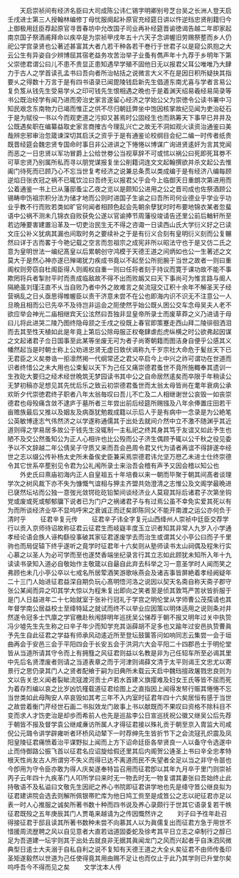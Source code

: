 <!-- { "loadSidebar": true } -->
　　天启崇祯间有经济名臣曰大司成陈公讳仁锡字明卿别号芝台吴之长洲人登天启壬戌进士第三人授翰林编修丁母忧服阕起补原官充经筵日讲以忤逆珰忠贤削籍归今上御极用廷臣荐起原官寻晋春坊中允改国子司业再补经筵晋谕徳谒告越二年即家起南京国子祭酒甫拜命以疾卒是为崇祯甲戌年五十六天子念讲幄旧劳赐祭塟而乡人仍祀公学宫录贤也公著述甚富其大者凢若干种各若干巻行于世君子以是窥公夙抱之大云公生有异姿自少辨博屈其宿老益务攻苦治举子业蚤有儁声年十九荐于乡明年下第父崇徳君谓公曰儿不患不贵显正患知遇早学殖不固他日无以报君父耳公唯唯乃大肆力于古人之学首读孔孟书曰吾向者所治帖括之说微言大义不在是因日积所疑抉其指要乆之得数十万言于是有四书语录已闻毘陵钱启新先生倡道东南尤喜与学者言易公复负笈从钱先生受易学乆之印可钱先生恨相遇之晩也于是着渊天绍易羲经易简录等书公既治经学有闻乃进而旁治史家言遂留心经济之学始公父为崇徳令公读书署中习知民艰念东南物力已竭而惟正之供不尽归朝廷弊坐中饱因核掌故纪见闻为吏治砭石于是为赋役一书以今而观吏道之污抑又甚焉时公固经生也而熟筹天下事早已井井及公既遇矣职在编纂益取史家言商搉古今理乱兴亡之故无不洞如观火读资治通鉴曰美哉辨忠邪审治忽箴谏深切其启沃之资乎于是有通鉴论校纲目会纪二编一时传者纸贵既晋经筵会魏忠贤专国命时事日非公进讲之下惓惓以博谋广询进贤逺奸为言其党闻而恶之一日忠贤以军功冒爵上公给世劵公当视草辞不可或怵以祸公曰死即死耳劵不可草忠贤乃别属所私而寻以朋党谋报复坐公削籍词连文文起翰撰欲并杀文起公去惟阖门待死而已顾乃心不忘当世复考经济之说兼总条贯以类成编于是有经济八编每顾逆焰日张衣冠之祸不已辄饮泣曰吾终无以报君父乎会今上临御天日重朗次第进用而公着通鉴一书上巳从藩邸蚤尘乙夜之览以是颇知公进用之公之晋司成也佐祭酒顾公锡畴申饬祖宗积分法为储才地而公则时进国子生谕之曰吾所司何业德业乎学业乎功业乎教不行而败若类如旷官何闻者相顾色起会先朝余孽犹时时布要地锦衣某者忽蜚语中公祸不测未几锦衣自败获免公遂以官谕捧节周藩役竣请告还里公前后輶轩所至若边陲要害建置沿革及一切吏治民生无不得之咨诹一日读西山氏大学衍义好之已读文庄公补义犹病其漏也间取时务之要续补之于是有衍义合刻有皇明衍义刻而公复冁然曰详于古而畧于今艳记载之空言而忽祖宗之成宪非所以昭法守也于是又仿二氏之意为皇明世法一编纪髙皇以后累朝创守鸿模于天德王道之间炳如也公一生著述之文莫大于是然心神亦遂已殚竭犹力疾成书竟以不起至公所扼腕于当世之故者一则曰重阁权则旁窃自杜阁臣得人则阁权自重一则曰任将者刻于持议而寛于课功故不能不事欺罔将兵者掣肘平时而责成临敌故不得不出而败衂又曰天下事尚可为惟言路与阍人隔絶虽刘瑾汪直不乆当自败乃者中外之故难言之矣流冦交讧积十余年不解圣天子经营祸乱之日乆亟思得帷幄臣以责干济意未尝不在公也即海内识不识无不注意公一人旦晩且相而公已先卒不及待岂非运会之阨使然乎始公既乆困公交车念母吴夫人老不欲应举会神光二庙相继宾天公泫然曰吾独非显皇帝所录士而废草莽之义乃进请于母曰儿将此进哭二陵乃图终隐母颔之壬戌之役既上春官即策蹇走西山拜二陵徘徊洒泪而去其至性天植如此是年竟上第后公除母服正权奄肆虐彪虎纵横之时公欲弗起因谋之文起诸君子佥日国事至此某等坐废无可为者子尚寄朝籍而图洁身自便乎公感其义幡然起当是时朝士称上公劝进忠贤无虚日致伏谒称九千岁宗社大命危于髪丝天下已无君臣之义矣劵诰一拒凛然掲一代纲常还之君父卒启今上中兴之祚可谓功在世道而识者终惜公之未大用也公束髪以天下为己任又痛崇德君蚤世不竟所施輙奉其遗训一生孜矻大要归之经术经世晩筑无梦园读书其中公之自命居然逺矣而卒限于年稍读公无梦初稿亦足想见其先忧后乐之致云初崇德君蚤世而太翁太母皆尚在耄年衰病公承欢昕夕代崇徳君终子职者八年太翁毎叹曰吾儿不亡及二人相继谢世公哀毁一如丧崇德君也母殁痛含敛不逮庐于墓所者三年尝出前后经筵所赐镪及八年余俸置庄田若干亩赡族最后又推以及姻友及病亟犹勉裁成籍以示后人于是有病中一念录是为公絶笔公英敏博逹志气伟然济之以学遂称通儒其于出处去就间介然中立不激不随渊乎其近道则得之学易居多故公于钱先生没辄制一主私祀之终其身其笃于友谊又如此予生也陋不及交公然蚤知公为正人心相许也比公殁而公子济生偶顾予辄以公千秋之役见委予以不文辞越二年公倩吴子守质又来而吾会邑周令君又代为请者再谊不得辞遂夲经世之志以缀公传补杨太史所未备俟史臣兼采焉崇德君讳允坚万厯乙未进士仕终崇德令其它世系卒塟别见令君为公礼闱所录士来治吾会稽有声予又因会稽以知公也
　　外史氏曰熹庙初海内正人自皇祖五十年培飬以来一朝而毕聚于朝其间髙者谈理学次之树风裁下亦不失为慷慨气谊相与狎主齐盟共効澄清之志惟公及文阁学最晩进已褎然坛坫而公独一意弢光敛锷矻矻铅椠间谈经济业人莫窥其际后诸君子次第坐钩党或废或死或郁郁牖下说者已为门户之祸诸君子与有过焉公虽不幸免实爱其死以有为而所谈经济业卒不显呜呼宋之衰诚正而迂矣即陈同父不能开南渡之运公亦何负于清时乎
　　征君辛复元传
　　征君辛子讳全字复元山西绛州人崇祯中廷臣交荐学行以贡入京师待诏故称征君云征君生而岐嶷丰度玉立识者知其非常人九岁入小学通孝经论语会族人诬构繇役事破其家征君遂废学去而治生或谓其父小亭公曰而子千里驹也而局促辕下终乎遂听之竟学时征君年十六矣则从塾师读书太山祠偶及程朱行实心慕之以圣人为必可学而至也遂焚香端坐纪录言行其立志如此顾犹未知所入年十九读读书录知入道必自敬始作主敬箴以自朂自此弃去科举之习一意圣学时人闻而笑之弗顾也未几小亭公卒以七戒名所居荤酒笑游歌咏燕会及诸吉事皆屏絶着孝经阙疑年二十三门人始进征君益深自期负玩心髙明悟河洛之说因以契天名斋自称天斋子郡守张公某闻而异之叩其学大惊以为程朱复出即向之笑者至是侦其敦笃严苦状皆折服于是门人日益进年二十七始就室于张补行冠礼于学宫之明伦堂从学师曹公茂孺请也其年督学南公居益校士至绛特延之就试而终不以举业应因策以明体适用之说则条对井然遂令冠多士饩廪之学官檄赴秋闱辞明年巡抚吴公悌荐于朝不报又明年过关中执贽冯少墟先生先生称之曰辛子年少而知学充其诣薛胡不足多也又踰年过安邑执贽曹眞予先生自此征君之学益有师承风动逺近所至登坛鼓箧答问如响同志云集尝一会于垣曲再会于安邑三会于平阳四会于长安五会于洪洞六大会平阳二十四郡邑士于明伦堂皆从当道所请其守令而上有拥篲之风征君则益以名教是非为己任轺车所至必谒其里中先后名贤湮废者则请之当道表章之而于河津则谒薛文清于太平则谒王文忠尤以寄景行之思仍录其门人之贤者配飨于嗣为旧典所未载云天启中魏珰擅政屠戮忠良则为文以告关忠义闻者裂眦流冦渡河贡士卢若水首建义旗撄难及妇女王氏等皆不屈而死为着存烈编以哀之比岁凶饥殣载道征君绘图上之直指因上闻得发帑行赈其惓惓不忘当世类如此母陶安人卒哀毁如其考三年不入内室时征君年四十六矣居恒有感于当世之故尝着衡门芹经世石画二书拟效龙门故事上书以献既而不果叹曰资格不除科目不变而求人才饬吏治是却歩而希前人也先是巡盐李公日宣巡抚祝公徽又继吴公后先荐于朝皆不报及督学袁公继咸亷访所属人才得征君接以殊礼贡于朝至京入胄监大司咸倪公元璐令讲学辟雍听者环桥风动辇下一时荐绅先生皆折节下之会流冦孔炽震及凤阳皇陵征君痛愤着治平谋野拟上闻而上方下诏命廷臣各举贤良一人以备守令选遂中止而侍御路公振飞首以征君名应诏旋给假还里其后内阁贺公逄圣上书曰辛全忠孝特根天性尚友古人所谓穷不失义而得已达不离道而民不失望者全足以当之非守令噐也今卽用为守令臣亦敢为得人庆矣遂奉特旨召用而征君卽以其年九月卒于里门则崇祯丙子云年四十九疾革门人叩所学曰来时无一物去时无一物复谓其妻张曰吾始终止此持敬语不及私谥曰文敬先生因祀之养心书院即征君讲学地也先是绛守笪公继良拟为征君建讲院会选去则解所佩银帯贮库为他日鸠工赀至是成笪公之志以祀征君亦足以表一时人心推服之诚矣所著书数十种而四书说及养心录颇行于世其它语录复若干帙征君既殁之五年庚辰其门人贾黾来越请为之传因慨然许之
　　刘子曰予徃年赴召得接征君于邸且读其所著书数种未尝不向慕其人以为眞儒复出而征君方急于用世不惜援周流歴聘之风以自见意者大直若诎道固委蛇及徐考其平日立志之卓制行之醇已足为吾道建一坛宇则其于出处去就良非无据其眞闻龙门之风而兴起者乎自洙泗风微典型日逺士大夫溺于自私自利之说不复知有天德王道之大全乆矣征君不由师传蚤印圣矩遂毅然以世道为己任使得竟其用由赐不足让也而仅止于此乃其学则已升堂尔矣呜呼吾今不得而见之矣
　　文学沈本人传
